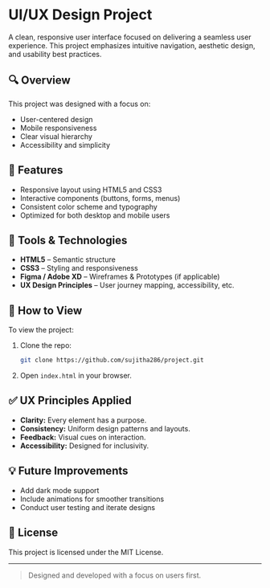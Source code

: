 # UI/UX Design Project

A clean, responsive user interface focused on delivering a seamless user experience. This project emphasizes intuitive navigation, aesthetic design, and usability best practices.

## 🔍 Overview

This project was designed with a focus on:
- User-centered design
- Mobile responsiveness
- Clear visual hierarchy
- Accessibility and simplicity

## 🎨 Features

- Responsive layout using HTML5 and CSS3
- Interactive components (buttons, forms, menus)
- Consistent color scheme and typography
- Optimized for both desktop and mobile users

## 🧰 Tools & Technologies

- **HTML5** – Semantic structure
- **CSS3** – Styling and responsiveness
- **Figma / Adobe XD** – Wireframes & Prototypes (if applicable)
- **UX Design Principles** – User journey mapping, accessibility, etc.

## 🧪 How to View

To view the project:
1. Clone the repo:
    ```bash
    git clone https://github.com/sujitha286/project.git
    ```
2. Open `index.html` in your browser.

## ✅ UX Principles Applied

- **Clarity:** Every element has a purpose.
- **Consistency:** Uniform design patterns and layouts.
- **Feedback:** Visual cues on interaction.
- **Accessibility:** Designed for inclusivity.

## 💡 Future Improvements

- Add dark mode support
- Include animations for smoother transitions
- Conduct user testing and iterate designs

## 📄 License

This project is licensed under the MIT License.

---

> Designed and developed with a focus on users first.

